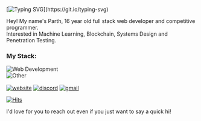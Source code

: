 [![Typing SVG](https://readme-typing-svg.herokuapp.com?size=30&color=9069F7&lines=%F0%9F%91%8B+Hiya+I'm+Parth!)](https://git.io/typing-svg) 

Hey! My name's Parth, 16 year old full stack web developer and competitive programmer.<br>
Interested in Machine Learning, Blockchain, Systems Design and Penetration Testing.


### My Stack:
![Web Development](https://skillicons.dev/icons?i=react,js,ts,mongodb,nodejs,express,dart,flutter&perline=10)<br>
![Other](https://skillicons.dev/icons?i=py,c,cpp,git,tensorflow,docker,linux,&perline=10)
<br>


<a href="https://" target="_blank"><img alt="website" align="center" src="https://img.shields.io/badge/-Website-0D1117?style=flat-square&logo=googlechrome&logoColor=white"></a>
<a href="https://discordapp.com/users/859964823542431746" target="_blank"><img alt="discord" align="center" src="https://img.shields.io/badge/-Discord-0D1117?style=flat-square&logo=discord&logoColor=dark-blue"></a>
<a href="mailto:108parthnikam@gmail.com" target="_blank"><img alt="gmail" align="center" src="https://img.shields.io/badge/-Gmail-0D1117?style=flat-square&logo=gmail&logoColor=light-red"></a>


[![Hits](https://hits-app.vercel.app/hits?url=https://github.com/ParthNikam&bgLeft=444444&bgRight=ADD8E6&label=visits)](https://hits-app.vercel.app/) 


I'd love for you to reach out even if you just want to say a quick hi!
